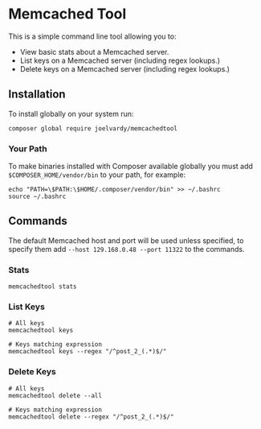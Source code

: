# Memcached Tool

This is a simple command line tool allowing you to:

 * View basic stats about a Memcached server.
 * List keys on a Memcached server (including regex lookups.)
 * Delete keys on a Memcached server (including regex lookups.)

## Installation

To install globally on your system run:

```
composer global require joelvardy/memcachedtool
```

### Your Path

To make binaries installed with Composer available globally you must add `$COMPOSER_HOME/vendor/bin` to your path, for example:

```
echo "PATH=\$PATH:\$HOME/.composer/vendor/bin" >> ~/.bashrc
source ~/.bashrc
```

## Commands

The default Memcached host and port will be used unless specified, to specify them add `--host 129.168.0.48 --port 11322` to the commands.

### Stats

```
memcachedtool stats
```

### List Keys

```
# All keys
memcachedtool keys

# Keys matching expression
memcachedtool keys --regex "/^post_2_(.*)$/"
```

### Delete Keys

```
# All keys
memcachedtool delete --all

# Keys matching expression
memcachedtool delete --regex "/^post_2_(.*)$/"
```
